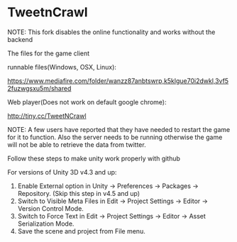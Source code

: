 TweetnCrawl
===========
NOTE: This fork disables the online functionality and works without the backend

The files for the game client

runnable files(Windows, OSX, Linux): 

https://www.mediafire.com/folder/wanzz87anbtswrp,k5klgue70i2dwkl,3vf52fuzwgsxu5m/shared

Web player(Does not work on default google chrome):

http://tiny.cc/TweetNCrawl


NOTE: A few users have reported that they have needed to restart the game for it to function. Also the server needs to be running otherwise the game will not be able to retrieve the data from twitter.


Follow these steps to make unity work properly with github

For versions of Unity 3D v4.3 and up:

1. Enable External option in Unity → Preferences → Packages → Repository. (Skip this step in v4.5 and up)
2. Switch to Visible Meta Files in Edit → Project Settings → Editor → Version Control Mode.
3. Switch to Force Text in Edit → Project Settings → Editor → Asset Serialization Mode.
4. Save the scene and project from File menu.


